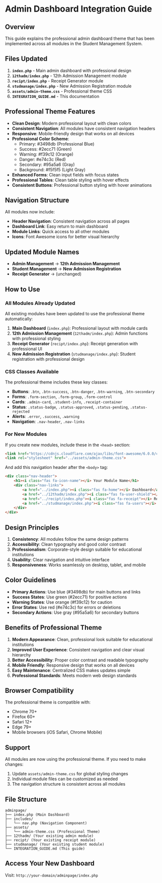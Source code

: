 # Admin Dashboard Integration Guide

## Overview
This guide explains the professional admin dashboard theme that has been implemented across all modules in the Student Management System.

## Files Updated
1. **`index.php`** - Main admin dashboard with professional design
2. **`12thadm/index.php`** - 12th Admission Management module
3. **`recipt/index.php`** - Receipt Generator module  
4. **`studmanage/index.php`** - New Admission Registration module
5. **`assets/admin-theme.css`** - Professional theme CSS
6. **`INTEGRATION_GUIDE.md`** - This documentation

## Professional Theme Features
- **Clean Design**: Modern professional layout with clean colors
- **Consistent Navigation**: All modules have consistent navigation headers
- **Responsive**: Mobile-friendly design that works on all devices
- **Professional Color Scheme**: 
  - Primary: #3498db (Professional Blue)
  - Success: #2ecc71 (Green)
  - Warning: #f39c12 (Orange)
  - Danger: #e74c3c (Red)
  - Secondary: #95a5a6 (Gray)
  - Background: #f5f5f5 (Light Gray)
- **Enhanced Forms**: Clean input fields with focus states
- **Professional Tables**: Clean table styling with hover effects
- **Consistent Buttons**: Professional button styling with hover animations

## Navigation Structure
All modules now include:
- **Header Navigation**: Consistent navigation across all pages
- **Dashboard Link**: Easy return to main dashboard
- **Module Links**: Quick access to all other modules
- **Icons**: Font Awesome icons for better visual hierarchy

## Updated Module Names
- **Admin Management** → **12th Admission Management**
- **Student Management** → **New Admission Registration**
- **Receipt Generator** → (unchanged)

## How to Use

### All Modules Already Updated
All existing modules have been updated to use the professional theme automatically:

1. **Main Dashboard** (`index.php`): Professional layout with module cards
2. **12th Admission Management** (`12thadm/index.php`): Admin functions with professional styling
3. **Receipt Generator** (`recipt/index.php`): Receipt generation with professional UI
4. **New Admission Registration** (`studmanage/index.php`): Student registration with professional design

### CSS Classes Available
The professional theme includes these key classes:

- **Buttons**: `.btn`, `.btn-success`, `.btn-danger`, `.btn-warning`, `.btn-secondary`
- **Forms**: `.form-section`, `.form-group`, `.form-control`
- **Cards**: `.admin-card`, `.student-info`, `.receipt-container`
- **Status**: `.status-badge`, `.status-approved`, `.status-pending`, `.status-rejected`
- **Alerts**: `.error`, `.success`, `.warning`
- **Navigation**: `.nav-header`, `.nav-links`

### For New Modules
If you create new modules, include these in the `<head>` section:

```html
<link href="https://cdnjs.cloudflare.com/ajax/libs/font-awesome/6.0.0/css/all.min.css" rel="stylesheet">
<link rel="stylesheet" href="../assets/admin-theme.css">
```

And add this navigation header after the `<body>` tag:

```html
<div class="nav-header">
    <h1><i class="fas fa-icon-name"></i> Your Module Name</h1>
    <div class="nav-links">
        <a href="../index.php"><i class="fas fa-home"></i> Dashboard</a>
        <a href="../12thadm/index.php"><i class="fas fa-user-shield"></i> Admin Management</a>
        <a href="../recipt/index.php"><i class="fas fa-receipt"></i> Receipt Generator</a>
        <a href="../studmanage/index.php"><i class="fas fa-users"></i> Student Management</a>
    </div>
</div>
```

## Design Principles
1. **Consistency**: All modules follow the same design patterns
2. **Accessibility**: Clean typography and good color contrast
3. **Professionalism**: Corporate-style design suitable for educational institutions
4. **Usability**: Clear navigation and intuitive interface
5. **Responsiveness**: Works seamlessly on desktop, tablet, and mobile

## Color Guidelines
- **Primary Actions**: Use blue (#3498db) for main buttons and links
- **Success States**: Use green (#2ecc71) for positive actions
- **Warning States**: Use orange (#f39c12) for caution
- **Error States**: Use red (#e74c3c) for errors or deletions
- **Secondary Actions**: Use gray (#95a5a6) for secondary buttons

## Benefits of Professional Theme
1. **Modern Appearance**: Clean, professional look suitable for educational institutions
2. **Improved User Experience**: Consistent navigation and clear visual hierarchy
3. **Better Accessibility**: Proper color contrast and readable typography
4. **Mobile Friendly**: Responsive design that works on all devices
5. **Easy Maintenance**: Centralized CSS makes updates simple
6. **Professional Standards**: Meets modern web design standards

## Browser Compatibility
The professional theme is compatible with:
- Chrome 70+
- Firefox 60+
- Safari 12+
- Edge 79+
- Mobile browsers (iOS Safari, Chrome Mobile)

## Support
All modules are now using the professional theme. If you need to make changes:
1. Update `assets/admin-theme.css` for global styling changes
2. Individual module files can be customized as needed
3. The navigation structure is consistent across all modules

## File Structure
```
adminpage/
├── index.php (Main Dashboard)
├── includes/
│   └── nav.php (Navigation Component)
├── assets/
│   └── admin-theme.css (Professional Theme)
├── 12thadm/ (Your existing admin module)
├── recipt/ (Your existing receipt module)
├── studmanage/ (Your existing student module)
└── INTEGRATION_GUIDE.md (This guide)
```

## Access Your New Dashboard
Visit: `http://your-domain/adminpage/index.php` 